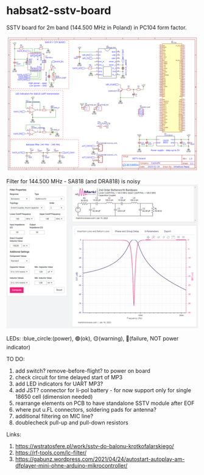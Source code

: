 # habsat2-sstv-board
SSTV board for 2m band (144.500 MHz in Poland) in PC104 form factor.

![schematic](docs/Schematic_habsat2-sstv-board_2023-01-22.png)

Filter for 144.500 MHz - SA818 (and DRA818) is noisy
![filter for 144.500](docs/Zrzut%20ekranu%202023-01-19%20201112.png)

LEDs: :blue_circle:(power), :green_circle:(ok), :yellow_circle:(warning), :red_circle:(failure, NOT power indicator)

TO DO:
1. add switch? remove-before-flight? to power on board
2. check circuit for time delayed start of MP3
3. add LED indicators for UART MP3?
4. add JST? connector for li-pol battery - for now support only for single 18650 cell (dimension needed)
4. rearrange elements on PCB to have standalone SSTV module after EOF
5. where put u.FL connectors, soldering pads for antenna?
6. additional filtering on MIC line?
7. doublecheck pull-up and pull-down resistors

Links:
1. https://wstratosfere.pl/work/sstv-do-balonu-krotkofalarskiego/
2. https://rf-tools.com/lc-filter/
3. https://gabunz.wordpress.com/2021/04/24/autostart-autoplay-am-dfplayer-mini-ohne-arduino-mikrocontroller/